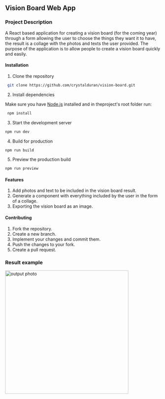##  Vision Board Web App

### Project Description

A React based application for creating a vision board (for the coming year) through a form allowing the user to choose the things they want it to have, the result is a collage with the photos and texts the user provided. The purpose of the application is to allow people to create a vision board quickly and easily.

#### Installation

1. Clone the repository  
```bash  
 git clone https://github.com/crystalduran/vision-board.git  
```  
  
2. Install dependencies 

Make sure you have [Node.js](https://nodejs.org/) installed and in theproject's root folder run:
```bash  
 npm install  
 ```

3. Start the development server
```bash
npm run dev
```

4. Build for production
```bash
npm run build
```

5. Preview the production build 
```bash
npm run preview
```  

#### Features

1. Add photos and text to be included in the vision board result.
2. Generate a component with everything included by the user in the form of a collage.
3. Exporting the vision board as an image. 

#### Contributing

1. Fork the repository.
2. Create a new branch.
3. Implement your changes and commit them.
4. Push the changes to your fork.
5. Create a pull request.


### Result example

<img alt="output photo" src="https://i.imgur.com/IwQVN6X.jpeg" height="400">


